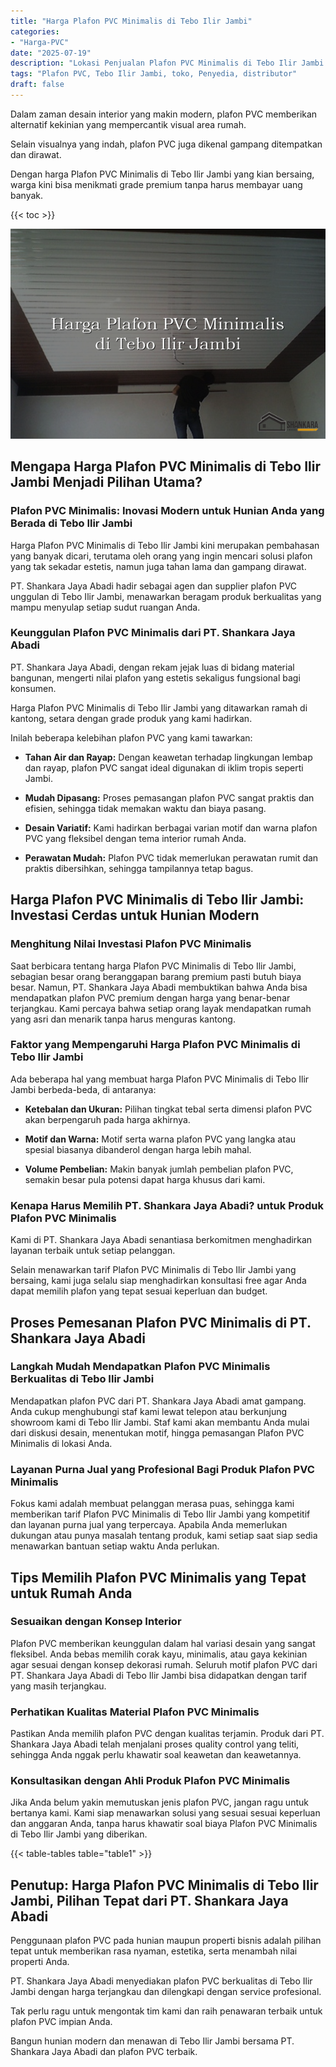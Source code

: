 ```yaml
---
title: "Harga Plafon PVC Minimalis di Tebo Ilir Jambi"
categories: 
- "Harga-PVC"
date: "2025-07-19"
description: "Lokasi Penjualan Plafon PVC Minimalis di Tebo Ilir Jambi bagi hunian, office, dan ritel. Produk terbaik, beragam motif, variasi warna menarik, beserta layanan penempatan ditangani oleh tenaga ahli ahli dan jaminan resmi!|Servis penjualan Plafon PVC Minimalis di Tebo Ilir Jambi bagi keperluan tempat tinggal, kantor, maupun gerai, beserta produk terbaik dan pemasangan oleh tenaga ahli berpengalaman serta jaminan resmi.|Alternatif Plafon PVC Minimalis di Tebo Ilir Jambi yang andal untuk tempat tinggal, perkantoran, dan ritel, bersama panel terbaik dan instalasi dikerjakan oleh tenaga ahli profesional dan jaminan resmi.|Distribusi Plafon PVC Minimalis di Tebo Ilir Jambi bagi tempat tinggal, office, dan toko, dengan panel berkualitas dan penempatan ditangani oleh tenaga ahli ahli, lengkap dengan kepastian resmi.}"
tags: "Plafon PVC, Tebo Ilir Jambi, toko, Penyedia, distributor"
draft: false
---
```


Dalam zaman desain interior yang makin modern, plafon PVC memberikan alternatif kekinian yang mempercantik visual area rumah.

Selain visualnya yang indah, plafon PVC juga dikenal gampang ditempatkan dan dirawat.

Dengan harga Plafon PVC Minimalis di Tebo Ilir Jambi yang kian bersaing, warga kini bisa menikmati grade premium tanpa harus membayar uang banyak.

{{< toc >}}

![Harga Plafon PVC Minimalis di Tebo Ilir Jambi](/images/Harga-PVC/Harga-Plafon-PVC-Minimalis-di-Tebo-Ilir-Jambi.png)


## Mengapa Harga Plafon PVC Minimalis di Tebo Ilir Jambi Menjadi Pilihan Utama?

### Plafon PVC Minimalis: Inovasi Modern untuk Hunian Anda yang Berada di Tebo Ilir Jambi

Harga Plafon PVC Minimalis di Tebo Ilir Jambi kini merupakan pembahasan yang banyak dicari, terutama oleh orang yang ingin mencari solusi plafon yang tak sekadar estetis, namun juga tahan lama dan gampang dirawat.

PT. Shankara Jaya Abadi hadir sebagai agen dan supplier plafon PVC unggulan di Tebo Ilir Jambi, menawarkan beragam produk berkualitas yang mampu menyulap setiap sudut ruangan Anda.

### Keunggulan Plafon PVC Minimalis dari PT. Shankara Jaya Abadi

PT. Shankara Jaya Abadi, dengan rekam jejak luas di bidang material bangunan, mengerti nilai plafon yang estetis sekaligus fungsional bagi konsumen.

Harga Plafon PVC Minimalis di Tebo Ilir Jambi yang ditawarkan ramah di kantong, setara dengan grade produk yang kami hadirkan.

Inilah beberapa kelebihan plafon PVC yang kami tawarkan:

- **Tahan Air dan Rayap:** Dengan keawetan terhadap lingkungan lembap dan rayap, plafon PVC sangat ideal digunakan di iklim tropis seperti Jambi.

- **Mudah Dipasang:** Proses pemasangan plafon PVC sangat praktis dan efisien, sehingga tidak memakan waktu dan biaya pasang.

- **Desain Variatif:** Kami hadirkan berbagai varian motif dan warna plafon PVC yang fleksibel dengan tema interior rumah Anda.

- **Perawatan Mudah:** Plafon PVC tidak memerlukan perawatan rumit dan praktis dibersihkan, sehingga tampilannya tetap bagus.

## Harga Plafon PVC Minimalis di Tebo Ilir Jambi: Investasi Cerdas untuk Hunian Modern

### Menghitung Nilai Investasi Plafon PVC Minimalis

Saat berbicara tentang harga Plafon PVC Minimalis di Tebo Ilir Jambi, sebagian besar orang beranggapan barang premium pasti butuh biaya besar. Namun, PT. Shankara Jaya Abadi membuktikan bahwa Anda bisa mendapatkan plafon PVC premium dengan harga yang benar-benar terjangkau. Kami percaya bahwa setiap orang layak mendapatkan rumah yang asri dan menarik tanpa harus menguras kantong.

### Faktor yang Mempengaruhi Harga Plafon PVC Minimalis di Tebo Ilir Jambi

Ada beberapa hal yang membuat harga Plafon PVC Minimalis di Tebo Ilir Jambi berbeda-beda, di antaranya:

- **Ketebalan dan Ukuran:** Pilihan tingkat tebal serta dimensi plafon PVC akan berpengaruh pada harga akhirnya.

- **Motif dan Warna:** Motif serta warna plafon PVC yang langka atau spesial biasanya dibanderol dengan harga lebih mahal.

- **Volume Pembelian:** Makin banyak jumlah pembelian plafon PVC, semakin besar pula potensi dapat harga khusus dari kami.

### Kenapa Harus Memilih PT. Shankara Jaya Abadi? untuk Produk Plafon PVC Minimalis

Kami di PT. Shankara Jaya Abadi senantiasa berkomitmen menghadirkan layanan terbaik untuk setiap pelanggan.

Selain menawarkan tarif Plafon PVC Minimalis di Tebo Ilir Jambi yang bersaing, kami juga selalu siap menghadirkan konsultasi free agar Anda dapat memilih plafon yang tepat sesuai keperluan dan budget.

## Proses Pemesanan Plafon PVC Minimalis di PT. Shankara Jaya Abadi

### Langkah Mudah Mendapatkan Plafon PVC Minimalis Berkualitas di Tebo Ilir Jambi

Mendapatkan plafon PVC dari PT. Shankara Jaya Abadi amat gampang. Anda cukup menghubungi staf kami lewat telepon atau berkunjung showroom kami di Tebo Ilir Jambi. Staf kami akan membantu Anda mulai dari diskusi desain, menentukan motif, hingga pemasangan Plafon PVC Minimalis di lokasi Anda.

### Layanan Purna Jual yang Profesional Bagi Produk Plafon PVC Minimalis

Fokus kami adalah membuat pelanggan merasa puas, sehingga kami memberikan tarif Plafon PVC Minimalis di Tebo Ilir Jambi yang kompetitif dan layanan purna jual yang terpercaya. Apabila Anda memerlukan dukungan atau punya masalah tentang produk, kami setiap saat siap sedia menawarkan bantuan setiap waktu Anda perlukan.

## Tips Memilih Plafon PVC Minimalis yang Tepat untuk Rumah Anda

### Sesuaikan dengan Konsep Interior

Plafon PVC memberikan keunggulan dalam hal variasi desain yang sangat fleksibel. Anda bebas memilih corak kayu, minimalis, atau gaya kekinian agar sesuai dengan konsep dekorasi rumah. Seluruh motif plafon PVC dari PT. Shankara Jaya Abadi di Tebo Ilir Jambi bisa didapatkan dengan tarif yang masih terjangkau.

### Perhatikan Kualitas Material Plafon PVC Minimalis

Pastikan Anda memilih plafon PVC dengan kualitas terjamin. Produk dari PT. Shankara Jaya Abadi telah menjalani proses quality control yang teliti, sehingga Anda nggak perlu khawatir soal keawetan dan keawetannya.

### Konsultasikan dengan Ahli Produk Plafon PVC Minimalis

Jika Anda belum yakin memutuskan jenis plafon PVC, jangan ragu untuk bertanya kami. Kami siap menawarkan solusi yang sesuai sesuai keperluan dan anggaran Anda, tanpa harus khawatir soal biaya Plafon PVC Minimalis di Tebo Ilir Jambi yang diberikan.

{{< table-tables table="table1" >}}

## Penutup: Harga Plafon PVC Minimalis di Tebo Ilir Jambi, Pilihan Tepat dari PT. Shankara Jaya Abadi

Penggunaan plafon PVC pada hunian maupun properti bisnis adalah pilihan tepat untuk memberikan rasa nyaman, estetika, serta menambah nilai properti Anda.

PT. Shankara Jaya Abadi menyediakan plafon PVC berkualitas di Tebo Ilir Jambi dengan harga terjangkau dan dilengkapi dengan service profesional.

Tak perlu ragu untuk mengontak tim kami dan raih penawaran terbaik untuk plafon PVC impian Anda.

Bangun hunian modern dan menawan di Tebo Ilir Jambi bersama PT. Shankara Jaya Abadi dan plafon PVC terbaik.